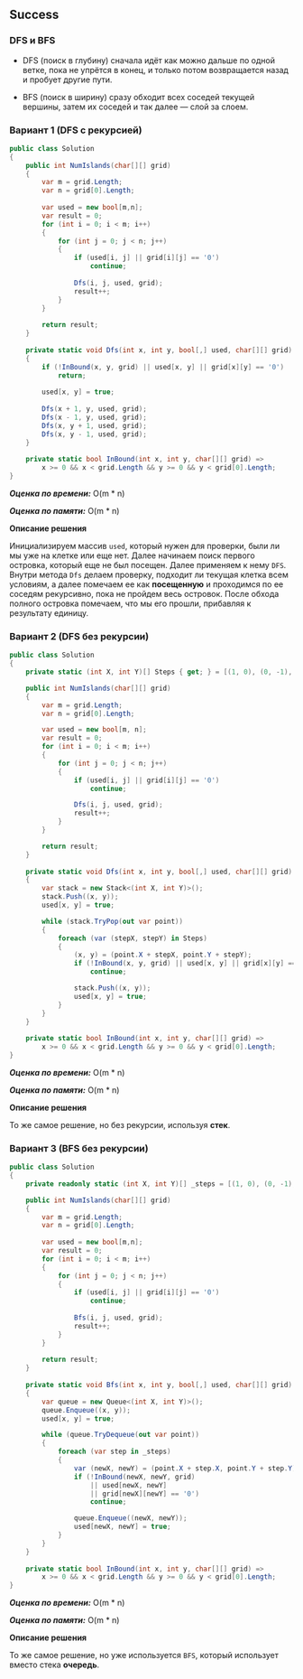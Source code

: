 ## Success

### DFS и BFS

- DFS (поиск в глубину) сначала идёт как можно дальше по одной ветке, пока не упрётся в конец, и только потом возвращается назад и пробует другие пути.

- BFS (поиск в ширину) сразу обходит всех соседей текущей вершины, затем их соседей и так далее — слой за слоем.

### Вариант 1 (DFS с рекурсией)

```csharp
public class Solution
{
    public int NumIslands(char[][] grid)
    {
        var m = grid.Length;
        var n = grid[0].Length;
        
        var used = new bool[m,n];
        var result = 0;
        for (int i = 0; i < m; i++)
        {
            for (int j = 0; j < n; j++)
            {
                if (used[i, j] || grid[i][j] == '0')
                    continue;
                    
                Dfs(i, j, used, grid);
                result++;
            }   
        }
        
        return result;
    }
    
    private static void Dfs(int x, int y, bool[,] used, char[][] grid)
    {  
        if (!InBound(x, y, grid) || used[x, y] || grid[x][y] == '0')
            return;
            
        used[x, y] = true;
        
        Dfs(x + 1, y, used, grid);
        Dfs(x - 1, y, used, grid);  
        Dfs(x, y + 1, used, grid);  
        Dfs(x, y - 1, used, grid);   
    }
    
    private static bool InBound(int x, int y, char[][] grid) =>
        x >= 0 && x < grid.Length && y >= 0 && y < grid[0].Length;
}
```

***Оценка по времени:*** O(m * n)

***Оценка по памяти:*** O(m * n)

**Описание решения**

Инициализируем массив `used`, который нужен для проверки, были ли мы уже на клетке или еще нет. Далее начинаем поиск первого островка, который еще не был посещен. Далее применяем к нему `DFS`. Внутри метода `Dfs` делаем проверку, подходит ли текущая клетка всем условиям, а далее помечаем ее как **посещенную** и проходимся по ее соседям рекурсивно, пока не пройдем весь островок. После обхода полного островка помечаем, что мы его прошли, прибавляя к результату единицу.

### Вариант 2 (DFS без рекурсии)

```csharp
public class Solution
{
    private static (int X, int Y)[] Steps { get; } = [(1, 0), (0, -1), (-1, 0), (0, 1)];

    public int NumIslands(char[][] grid)
    {
        var m = grid.Length;
        var n = grid[0].Length;

        var used = new bool[m, n];
        var result = 0;
        for (int i = 0; i < m; i++)
        {
            for (int j = 0; j < n; j++)
            {
                if (used[i, j] || grid[i][j] == '0')
                    continue;

                Dfs(i, j, used, grid);
                result++;
            }
        }

        return result;
    }
    
    private static void Dfs(int x, int y, bool[,] used, char[][] grid)
    {  
        var stack = new Stack<(int X, int Y)>();
        stack.Push((x, y));
        used[x, y] = true;

        while (stack.TryPop(out var point))
        {
            foreach (var (stepX, stepY) in Steps)
            {
                (x, y) = (point.X + stepX, point.Y + stepY);
                if (!InBound(x, y, grid) || used[x, y] || grid[x][y] == '0')
                    continue;

                stack.Push((x, y));
                used[x, y] = true;
            }
        }
    }
    
    private static bool InBound(int x, int y, char[][] grid) =>
        x >= 0 && x < grid.Length && y >= 0 && y < grid[0].Length;
}
```

***Оценка по времени:*** O(m * n)

***Оценка по памяти:*** O(m * n)

**Описание решения**

То же самое решение, но без рекурсии, используя **стек**.

### Вариант 3 (BFS без рекурсии)

```csharp
public class Solution
{
    private readonly static (int X, int Y)[] _steps = [(1, 0), (0, -1), (-1, 0), (0, 1)];

    public int NumIslands(char[][] grid)
    {
        var m = grid.Length;
        var n = grid[0].Length;
        
        var used = new bool[m,n];
        var result = 0;
        for (int i = 0; i < m; i++)
        {
            for (int j = 0; j < n; j++)
            {
                if (used[i, j] || grid[i][j] == '0')
                    continue;
                    
                Bfs(i, j, used, grid);
                result++;
            }   
        }
        
        return result;
    }
    
    private static void Bfs(int x, int y, bool[,] used, char[][] grid)
    {  
        var queue = new Queue<(int X, int Y)>();
        queue.Enqueue((x, y));
        used[x, y] = true;

        while (queue.TryDequeue(out var point))
        {
            foreach (var step in _steps)
            {
                var (newX, newY) = (point.X + step.X, point.Y + step.Y);
                if (!InBound(newX, newY, grid) 
                    || used[newX, newY] 
                    || grid[newX][newY] == '0')
                    continue;

                queue.Enqueue((newX, newY));
                used[newX, newY] = true;
            }
        }
    }
    
    private static bool InBound(int x, int y, char[][] grid) =>
        x >= 0 && x < grid.Length && y >= 0 && y < grid[0].Length;
}
```

***Оценка по времени:*** O(m * n)

***Оценка по памяти:*** O(m * n)

**Описание решения**

То же самое решение, но уже используется `BFS`, который использует вместо стека **очередь**.